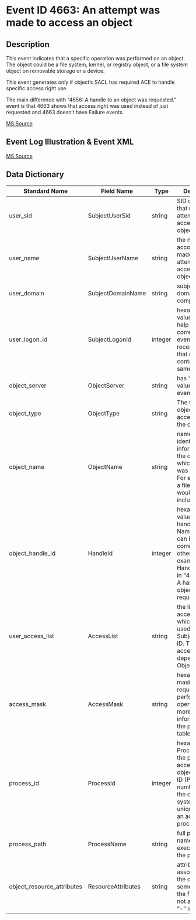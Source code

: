 # Event ID 4663: An attempt was made to access an object

## Description

This event indicates that a specific operation was performed on an object. The object could be a file system, kernel, or registry object, or a file system object on removable storage or a device.

This event generates only if object’s SACL has required ACE to handle specific access right use.

The main difference with “4656: A handle to an object was requested.” event is that 4663 shows that access right was used instead of just requested and 4663 doesn’t have Failure events.

[MS Source](https://github.com/MicrosoftDocs/windows-itpro-docs/blob/master/windows/security/threat-protection/auditing/event-4663.md)

## Event Log Illustration & Event XML

[MS Source](https://github.com/MicrosoftDocs/windows-itpro-docs/blob/master/windows/security/threat-protection/auditing/event-4663.md)

## Data Dictionary

|	Standard Name	| Field Name |	Type	|	Description	|	Sample Value	|
|	----------------	|	----------------	|	----------------	|	----------------	|	----------------	|
|	user_sid	|	SubjectUserSid	|	string	|	SID of account that made an attempt to access an object.	|	S-1-5-21-3457937927-2839227994-823803824-1104	|
|	user_name	|	SubjectUserName	|	string	|	the name of the account that made an attempt to access an object.	|	dadmin	|
|	user_domain	|	SubjectDomainName	|	string	|	subject’s domain or computer name.	|	CONTOSO	|
|	user_logon_id	|	SubjectLogonId	|	integer	|	hexadecimal value that can help you correlate this event with recent events that might contain the same Logon ID	|	0x4367b	|
|	object_server	|	ObjectServer	|	string	|	has “Security” value for this event.	|	Security	|
|	object_type	|	ObjectType	|	string	|	The type of object that was accessed during the operation.	|	File	|
|	object_name	|	ObjectName	|	string	|	name and other identifying information for the object for which access was requested. For example, for a file, the path would be included.	|	C:\\Documents\\HBI Data.txt	|
|	object_handle_id	|	HandleId	|	integer	|	hexadecimal value of a handle to Object Name. This field can be used for correlation with other events, for example with Handle ID field in “4656(S, F): A handle to an object was requested.”	|	0x1bc	|
|	user_access_list	|	AccessList	|	string	|	the list of access rights which were used by Subject\Security ID. These access rights depend on Object Type. 	|	%%4417 %%4418	|
|	access_mask	|	AccessMask	|	string	|	hexadecimal mask for the requested or performed operation. For more information, see the preceding table.	|	0x6	|
|	process_id	|	ProcessId	|	integer	|	hexadecimal Process ID of the process that accessed the object. Process ID (PID) is a number used by the operating system to uniquely identify an active process.	|	0x458	|
|	process_path	|	ProcessName	|	string	|	full path and the name of the executable for the process.	|	C:\\Windows\\System32\\notepad.exe	|
|	object_resource_attributes	|	ResourceAttributes	|	string	|	attributes associated with the object. For some objects, the field does not apply and “-“ is displayed.	|	S:AI(RA;ID;;;;WD;("Impact\_MS",TI,0x10020,3000))	|